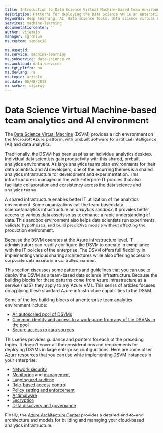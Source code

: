 ```yaml
---
title: Introduction to Data Science Virtual Machine-based team environments - Azure | Microsoft Docs
description: Patterns for deploying the Data Science VM in an enterprise team environment.
keywords: deep learning, AI, data science tools, data science virtual machine, geospatial analytics, team data science process
services: machine-learning
documentationcenter: ''
author: vijetajo
manager: cgronlun
ms.custom: seodec18

ms.assetid: 
ms.service: machine-learning
ms.subservice: data-science-vm
ms.workload: data-services
ms.tgt_pltfrm: na
ms.devlang: na
ms.topic: article
ms.date: 05/08/2018
ms.author: vijetaj
---
```


# Data Science Virtual Machine-based team analytics and AI environment 
The [Data Science Virtual Machine](overview.md) (DSVM) provides a rich environment on the Microsoft Azure platform, with prebuilt software for artificial intelligence (AI) and data analytics.

Traditionally, the DSVM has been used as an individual analytics desktop. Individual data scientists gain productivity with this shared, prebuilt analytics environment. As large analytics teams plan environments for their data scientists and AI developers, one of the recurring themes is a shared analytics infrastructure for development and experimentation. This infrastructure is managed in line with enterprise IT policies that also facilitate collaboration and consistency across the data science and analytics teams.

A shared infrastructure enables better IT utilization of the analytics environment. Some organizations call the team-based data science/analytics infrastructure an *analytics sandbox*. It provides better access to various data assets so as to enhance a rapid understanding of data. This sandbox environment also helps data scientists run experiments, validate hypotheses, and build predictive models without affecting the production environment.

Because the DSVM operates at the Azure infrastructure level, IT administrators can readily configure the DSVM to operate in compliance with the IT policies of the enterprise. The DSVM offers full flexibility in implementing various sharing architectures while also offering access to corporate data assets in a controlled manner.

This section discusses some patterns and guidelines that you can use to deploy the DSVM as a team-based data science infrastructure. Because the building blocks for these patterns come from Azure infrastructure as a service (IaaS), they apply to any Azure VMs. This series of articles focuses on applying these standard Azure infrastructure capabilities to the DSVM.

Some of the key building blocks of an enterprise team analytics environment include:

* [An autoscaled pool of DSVMs](dsvm-pools.md)
* [Common identity and access to a workspace from any of the DSVMs in the pool](dsvm-common-identity.md)
* [Secure access to data sources](dsvm-secure-access-keys.md)


This series provides guidance and pointers for each of the preceding topics. It doesn't cover all the considerations and requirements for deploying DSVMs in large enterprise configurations. Here are some other Azure resources that you can use while implementing DSVM instances in your enterprise:

* [Network security](https://docs.microsoft.com/azure/security/fundamentals/network-security)
* [Monitoring](https://docs.microsoft.com/azure/virtual-machines/windows/monitor) and [management](https://docs.microsoft.com/azure/virtual-machines/windows/maintenance-and-updates)
* [Logging and auditing](https://docs.microsoft.com/azure/security/fundamentals/log-audit)
* [Role-based access control](https://docs.microsoft.com/azure/role-based-access-control/overview)
* [Policy setting and enforcement](../../governance/policy/overview.md)
* [Antimalware](https://docs.microsoft.com/azure/security/fundamentals/antimalware)
* [Encryption](https://docs.microsoft.com/azure/virtual-machines/windows/encrypt-disks)
* [Data discovery and governance](https://docs.microsoft.com/azure/data-catalog/)

Finally, the [Azure Architecture Center](https://docs.microsoft.com/azure/architecture/) provides a detailed end-to-end architecture and models for building and managing your cloud-based analytics infrastructure.
